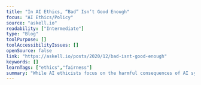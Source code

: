 ```yaml
---
title: "In AI Ethics, “Bad” Isn’t Good Enough"
focus: "AI Ethics/Policy"
source: "askell.io"
readability: ["Intermediate"]
type: "Blog"
toolPurpose: []
toolAccessibilityIssues: []
openSource: false
link: "https://askell.io/posts/2020/12/bad-isnt-good-enough"
keywords: []
learnTags: ["ethics","fairness"]
summary: "While AI ethicists focus on the harmful consequences of AI systems, this blog post discusses how we shouldn't conflate arguments that AI systems have harmful consequences with arguments about what we should do.  "
---
```


